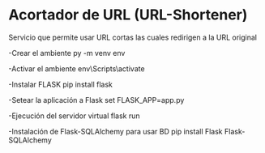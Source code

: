 # Acortador de URL (URL-Shortener)
Servicio que permite usar URL cortas las cuales redirigen a la URL original

-Crear el ambiente 
py -m venv env

-Activar el ambiente
env\Scripts\activate

-Instalar FLASK
pip install flask

-Setear la aplicación a Flask
set FLASK_APP=app.py

-Ejecución del servidor virtual
flask run

-Instalación de Flask-SQLAlchemy para usar BD
pip install Flask Flask-SQLAlchemy

